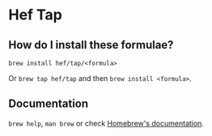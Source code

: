# Hef Tap

## How do I install these formulae?

`brew install hef/tap/<formula>`

Or `brew tap hef/tap` and then `brew install <formula>`.

## Documentation

`brew help`, `man brew` or check [Homebrew's documentation](https://docs.brew.sh).

